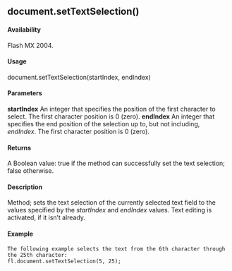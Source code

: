 ## document.setTextSelection()

#### Availability

Flash MX 2004.

#### Usage

document.setTextSelection(startIndex, endIndex)

#### Parameters

**startIndex** An integer that specifies the position of the first character to select. The first character position is 0 (zero).
**endIndex** An integer that specifies the end position of the selection up to, but not including, *endIndex*. The first character position is 0 (zero).

#### Returns

A Boolean value: true if the method can successfully set the text selection; false otherwise.

#### Description

Method; sets the text selection of the currently selected text field to the values specified by the *startIndex* and *endIndex*
values. Text editing is activated, if it isn’t already.

#### Example

```
The following example selects the text from the 6th character through the 25th character:
fl.document.setTextSelection(5, 25);

```